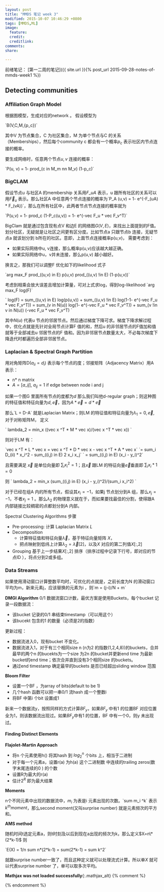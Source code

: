 ```yaml
---
layout: post
title: "MMDS 笔记 week 3"
modified: 2015-10-07 10:46:29 +0800
tags: [MMDS,ML]
image:
  feature: 
  credit: 
  creditlink: 
comments: 
share: 

---
```


前绪笔记：
[第一二周的笔记]({{ site.url }}{% post_url 2015-09-28-notes-of-mmds-week1 %})

## Detecting communities

### Affiliation Graph Model

根据图模型，生成对应的network 。
假设模型为

\`B(V,C,M,{p_c})\`

其中V 为节点集合，C 为社区集合，M 为单个节点与C 的关系（Memberships），然后每个community c 都会有一个概率$p_c$ 表示社区内节点连接的概率。

要生成网络时，任意两个节点$u, v$ 连接的概率：

\`P(u, v) = 1- prod_(c in M_m nn M_v) (1-p_c)\`

### BigCLAM

假设节点u 与社区A 的membership 关系用$F\_{uA}$ 表示，u 跟所有社区的关系可以用$\vec F_u$ 表示。那么社区A 中任意两个节点连接的概率为\`P\_A (u,v) = 1- e^(-F\_(uA) * F_(vA))\`，那么在所有社区中，此两者节点节点连接的概率就为 

\`P(u,v) = 1- prod_c (1-P_c(u,v)) = 1- e^(-vec F_u * vec F_v^T)\`

BigClam 就是通过包含现有点V 和边E 的网络图$G(V,E)$，来找出上面提到的F值。划分社区，无疑就是让社区之间更有区分度。比如节点a 只跟节点b 连接，无疑节点a 就该划分到 b所在的社区。意即，上面节点连接概率p(u,v)， 需要考虑到：

- 如果实际网络中u, v连接，那么概率p(u,v)应该越大越正确。
- 如果实际网络中u，v并未连接，那么p(u,v) 越小越好。

换言之，那我们可以调整F 优化如下的likelihood 式子

\`arg max_F prod\_((u,v) in E) p(u,v) prod_((u,v) !in E) (1-p(u,v))\`

考虑到相乘会放大误差且增加计算量，可对上式求log，得到log-likelihood \`arg max_F log(F)\`

\`
log(F) = sum\_((u,v) in E) log(p(u,v)) + sum\_((u,v) !in E) log(1-1- e^(-vec F_u * vec F_v^T)) = sum\_(v in N(u)) log(1- e^(-vec F_u * vec F_v^T)) + sum_(v !in v in N(u)) (-vec F_u * vec F_v^T) 
\`

其中$N(u)$ 代表u 节点的邻居节点。然后通过梯度下降可求。梯度下降求解过程中，优化点就是先针对全局节点计算F 值的和，然后u 的非邻居节点的F值加和值就等于全部减去u 邻居节点的F 值和。因为非邻居节点数量太大，不必每次梯度下降迭代时都遍历全部非邻居节点。

### Laplacian & Spectral Graph Partition

用对角矩阵D($a_{ii}=d_i$) 表示每个节点的度；邻接矩阵（Adjacency Matrix）用A  表示：

- n* n matrix- $A=[a\_{ij}]$, $a_{ij}=1$ if edge between node i and j
如果一个图G 里面所有节点的度都为$d$ 那么我们叫他d-regular graph；则这种图的特征值和特征向量为$d, \vec e$，因为$A * \vec e = d * \vec e$

那么\`L = D-A\` 就是Laplacian Matrix；则LM 的特征值和特征向量为$\lambda_1 = 0, \vec e$, 对于对称矩阵M， 定义

\`
lambda_2 = min_x ((vec x ^T * M * vec x)/(vec x ^T * vec x))
\`

则对于LM 有：

\`vec x ^T * L * vec x = vec x ^T * D * vec x - vec x ^T * A * vec x\`
\`= sum_i D_(ii) * x_i^2 - sum\_((i,j) in E)  2 x_i x_j\` 
\` = sum\_((i,j) in E) (x_i - y_i)^2\`

且需要满足 $\vec x$ 是单位向量即 $\sum_i x_i^2 = 1$；且$\vec x$ 跟LM 的特征向量$\vec e$垂直即 $\sum_i x_i * 1 = 0$

则 \` lambda_2 = min_x (sum\_((i,j) in E) (x_i - y_i)^2)/(sum_i x_i^2) \`

对于已经在组A 内的所有节点，假设其$x_i =-1$，如果j 节点划分到A 组，那么$x_j = -1$，不者$x_j = 1$ 。那么$\lambda_2$ 的物理意义就在于，而如果要找最佳的分割，使得跟A 内部链接比较稠密的点都划分到A 内部。

Spectral Clustering Algorithms 步骤

- Pre-processing: 计算 Laplacian Matrix $L$
- Decomposition 
    - 计算特征值和特征向量$\vec \lambda$，基于特征向量矩阵 $X$，
    - 把点映射到低纬上计算$\lambda_{2} = \vec \lambda[2]$，以及$X$ 对应的第二列值$X[:,2]$
- Grouping 基于上一步结果$X[:,2]$ 排序（排序过程中记录下行号，即对应的节点ID ），将点分到2或多组。


### Data Streams

如果使用滑动窗口计算整数平均时，可优化的点就是，之前长度为N 的滑动窗口平均为m，新来元素j，应该替换的元素为i ，则\`m = (j-i)/N + m\`

**DMGI Algorithm**
0/1 数据流窗口计数，最优方案是使用Buckets，每个bucket 记录一段数据流：

- 该bucket 记录的0/1 串结束timestamp（可以用这个）
- 该bucekt 包含的1 的数量（必须是2的指数）

更新过程：

- 数据流进入$0$，现有bucket 不变化。
- 数据流进入$1$，对于有三个相同size n (n为2 的指数(1,2,4,8))的buckets，合并最早的两个n 的bucekts为一个size 为2n 的bucket并更新end time 为最新bucket的end time；依次合并直到没有3个相同size 的buckets。
- 通过end timestamp 确定最早的buckets 是否已经超出sliding window 范围

**Bloom Filter**


- 设置一个BF ，为array of bits(default to be 1)
- 几个hash 函数可以把一串0/1 流hash 成一个整数i
- 将BF 中第i 个bit 设置成1

新来一个数据流y，按照同样的方式计算$BF_y$，如果$BF_y$ 中有1 的位置BF 对应位置全为1，则该数据流出现过。如果$BF_y$中有1 的位置，BF 中有一个0，则y 未出现过。

#### Finding Distinct Elements

**Flajolet-Martin Approach**

- 将n 个元素使用h() 将其hash 到 $log_2^n$ 个bits 上，相当于二进制
- 对于每一个元素a，设置r(a) 为h(a) 这个二进制数 中连续的trailing zeros(数字末尾连续的0 ) 的个数
- 设置R为最大的r(a)
- 估计$2^R$ 即为最大结果

**Moments**

n个不同元素中出现的数据流中，$m_i$ 为表是i 元素出现的次数。\`sum m_i ^k\` 表示$k^{th} moment$，那么second moment(又叫surprise number) 就是元素频次的平方和。

**AMS method**

随机时间t选定元素a，则t时刻及以后到现在a出现的频次为k，那么定义$X=n\* (2*k-1)$ 则

\`E(X) = 1/n sum n\*(2*k-1) = sum(2\*k-1) = sum k^2\`

就跟surprise number一致了，而且这种定义就可以处理流式计算。所以单$X$ 就可以代表surprise number 了，单可以取多次平均。


**Mathjax was not loaded successfully**{:.mathjax_alt} 
{% comment %}
<script type='text/x-mathjax-config'> MathJax.Hub.Config({ asciimath2jax: { delimiters: [['`','`']] }, tex2jax: {inlineMath: [['$', '$']], displayMath: [['$$', '$$']], processEscapes: true}}); </script>
<script type='text/javascript' src='http://cdn.mathjax.org/mathjax/latest/MathJax.js?config=TeX-MML-AM_HTMLorMML' async='async'></script>
{% endcomment %}


